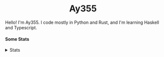 <h1 align="center"><b>Ay355</b></h1>


Hello! I'm Ay355. I code mostly in Python and Rust, and I'm learning Haskell and Typescript.


#### Some Stats


<details>
<summary>Stats</summary>
<br>
 
<a href="https://github.com/Ay-355">
 <img align="center" src="https://github-readme-stats.vercel.app/api?username=Ay-355&theme=tokyonight&show_icons=true&count_private=true&hide_border=true" />
</a><a href="https://github.com/Ay-355">
  <img align="center" src="https://github-readme-stats.vercel.app/api/top-langs/?username=Ay-355&hide=toml,yaml,cmake&layout=compact&langs_count=8&theme=tokyonight&hide_border=true" />
</a>

 
&nbsp; <!-- Space character to put some space between the different stat types. -->

 
<!--START_SECTION:waka-->
**🐱 My GitHub Data** 

> 🏆 29 Contributions in the Year 2022
 > 
> 📦 1.8 kB Used in GitHub's Storage 
 > 
> 🚫 Not Opted to Hire
 > 
> 📜 13 Public Repositories 
 > 
> 🔑 2 Private Repositories  
 > 
**I'm a Night 🦉** 

```text
🌞 Morning    25 commits     ██░░░░░░░░░░░░░░░░░░░░░░░   7.94% 
🌆 Daytime    129 commits    ██████████░░░░░░░░░░░░░░░   40.95% 
🌃 Evening    153 commits    ████████████░░░░░░░░░░░░░   48.57% 
🌙 Night      8 commits      ░░░░░░░░░░░░░░░░░░░░░░░░░   2.54%

```
📅 **I'm Most Productive on Monday** 

```text
Monday       56 commits     ████░░░░░░░░░░░░░░░░░░░░░   17.78% 
Tuesday      44 commits     ███░░░░░░░░░░░░░░░░░░░░░░   13.97% 
Wednesday    37 commits     ███░░░░░░░░░░░░░░░░░░░░░░   11.75% 
Thursday     47 commits     ███░░░░░░░░░░░░░░░░░░░░░░   14.92% 
Friday       48 commits     ███░░░░░░░░░░░░░░░░░░░░░░   15.24% 
Saturday     48 commits     ███░░░░░░░░░░░░░░░░░░░░░░   15.24% 
Sunday       35 commits     ██░░░░░░░░░░░░░░░░░░░░░░░   11.11%

```


📊 **This Week I Spent My Time On** 

```text
💬 Programming Languages: 
Python                   1 hr 21 mins        █████████░░░░░░░░░░░░░░░░   37.62% 
Rust                     57 mins             ██████░░░░░░░░░░░░░░░░░░░   26.54% 
PowerShell               27 mins             ███░░░░░░░░░░░░░░░░░░░░░░   12.72% 
Other                    21 mins             ██░░░░░░░░░░░░░░░░░░░░░░░   10.12% 
JSON                     9 mins              █░░░░░░░░░░░░░░░░░░░░░░░░   4.49%

🔥 Editors: 
Neovim                   3 hrs 27 mins       ████████████████████████░   95.51% 
Notepad++                9 mins              █░░░░░░░░░░░░░░░░░░░░░░░░   4.49%

🐱‍💻 Projects: 
schoolwork               1 hr 30 mins        ██████████░░░░░░░░░░░░░░░   41.81% 
ringclick                1 hr 10 mins        ████████░░░░░░░░░░░░░░░░░   32.3% 
Unknown Project          43 mins             █████░░░░░░░░░░░░░░░░░░░░   20.21% 
cube-timer               6 mins              ░░░░░░░░░░░░░░░░░░░░░░░░░   2.95% 
nvim                     5 mins              ░░░░░░░░░░░░░░░░░░░░░░░░░   2.55%

💻 Operating System: 
Windows                  3 hrs 37 mins       █████████████████████████   100.0%

```

**I Mostly Code in Python** 

```text
Python                   8 repos             ██████████████████░░░░░░░   72.73% 
HTML                     1 repo              ██░░░░░░░░░░░░░░░░░░░░░░░   9.09% 
C++                      1 repo              ██░░░░░░░░░░░░░░░░░░░░░░░   9.09% 
Rust                     1 repo              ██░░░░░░░░░░░░░░░░░░░░░░░   9.09%

```



 Last Updated on 08/02/2022 12:54:25 UTC
<!--END_SECTION:waka-->
</details>
